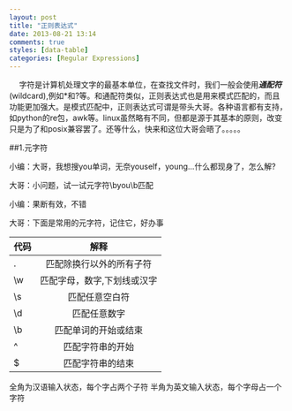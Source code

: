 ```yaml
---
layout: post
title: "正则表达式"
date: 2013-08-21 13:14
comments: true
styles: [data-table]
categories: [Regular Expressions]
---
```


&emsp; 字符是计算机处理文字的最基本单位，在查找文件时，我们一般会使用***通配符***(wildcard),例如\*和?等。和通配符类似，正则表达式也是用来模式匹配的，而且功能更加强大。是模式匹配中，正则表达式可谓是带头大哥。各种语言都有支持，如python的re包，awk等。linux虽然略有不同，但都是源于其基本的原则，改变只是为了和posix兼容罢了。还等什么，快来和这位大哥会晤了。。。。。
<!--more-->
##1.元字符

小编：大哥，我想搜you单词，无奈youself，young...什么都现身了，怎么解?

大哥：小问题，试一试元字符\byou\b匹配

小编：果断有效，不错

大哥：下面是常用的元字符，记住它，好办事


|代码|  解释|
|----|:----:|
|.|匹配除换行以外的所有子符
|\w|匹配字母，数字,下划线或汉字
|\s|匹配任意空白符
|\d|匹配任意数字
|\b|匹配单词的开始或结束
|^|匹配字符串的开始
|$|匹配字符串的结束


全角为汉语输入状态，每个字占两个子符
半角为英文输入状态，每个字母占一个字符

